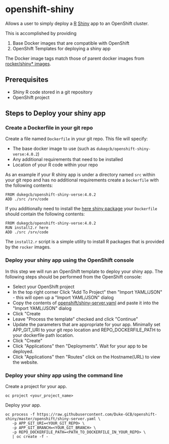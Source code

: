 # openshift-shiny
Allows a user to simply deploy a [R](https://www.r-project.org/) [Shiny](https://shiny.rstudio.com/) app to an OpenShift cluster.

This is accomplished by providing
1. Base Docker images that are compatible with OpenShift
2. OpenShift Templates for deploying a shiny app

The Docker image tags match those of parent docker images from [rocker/shiny* images](https://github.com/rocker-org/rocker-versioned2).

## Prerequisites
- Shiny R code stored in a git repository
- OpenShift project

## Steps to Deploy your shiny app

### Create a Dockerfile in your git repo
Create a file named `Dockerfile` in your git repo.
This file will specify:
- The base docker image to use (such as `dukegcb/openshift-shiny-verse:4.0.2`)
- Any additional requirements that need to be installed
- Location of your R code within your repo

As an example if your R shiny app is under a directory named `src` within your git repo and has no additional requirements create a `Dockerfile` with the following contents:
```
FROM dukegcb/openshift-shiny-verse:4.0.2
ADD ./src /srv/code
```

If you additionally need to install the [here shiny package](https://github.com/jennybc/here_here) your `Dockerfile` should contain the following contents:
```
FROM dukegcb/openshift-shiny-verse:4.0.2
RUN install2.r here
ADD ./src /srv/code
```
The `install2.r` script is a simple utility to install R packages that is provided by the `rocker` images.

### Deploy your shiny app using the OpenShift console
In this step we will run an OpenShift template to deploy your shiny app.
The following steps should be performed from the OpenShift console:
- Select your OpenShift project
- In the top right corner Click "Add To Project" then "Import YAML/JSON" - this will open up a "Import YAML/JSON" dialog
- Copy the contents of [openshift/shiny-server.yaml](https://raw.githubusercontent.com/Duke-GCB/openshift-shiny/master/openshift/shiny-server.yaml) and paste it into the "Import YAML/JSON" dialog
- Click "Create
- Leave "Process the template" checked and click "Continue"
- Update the parameters that are appropriate for your app. Minimally set APP_GIT_URI to your git repo location and REPO_DOCKERFILE_PATH to your dockerfile path location.
- Click "Create"
- Click "Applications" then "Deployments". Wait for your app to be deployed.
- Click "Applications" then "Routes" click on the Hostname(URL) to view the website.

### Deploy your shiny app using the command line
Create a project for your app.
```
oc project <your_project_name>
```

Deploy your app.
```
oc process -f https://raw.githubusercontent.com/Duke-GCB/openshift-shiny/master/openshift/shiny-server.yaml \
   -p APP_GIT_URI=<YOUR_GIT_REPO> \
   -p APP_GIT_BRANCH=<YOUR_GIT_BRANCH> \
   -p REPO_DOCKERFILE_PATH=<PATH_TO_DOCKERFILE_IN_YOUR_REPO> \
   | oc create -f -
```
